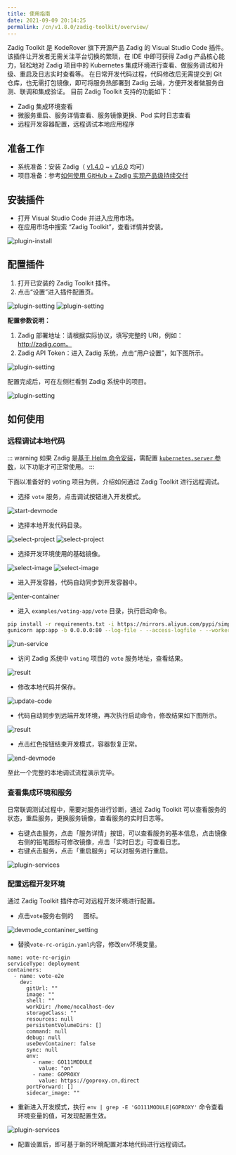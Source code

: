 ```yaml
---
title: 使用指南
date: 2021-09-09 20:14:25
permalink: /cn/v1.8.0/zadig-toolkit/overview/
---
```


Zadig Toolkit 是 KodeRover 旗下开源产品 Zadig 的 Visual Studio Code 插件。
该插件让开发者无需关注平台切换的繁琐，在 IDE 中即可获得 Zadig 产品核心能力，轻松地对 Zadig 项目中的 Kubernetes 集成环境进行查看、做服务调试和升级、重启及日志实时查看等。
在日常开发代码过程，代码修改后无需提交到 Git 仓库，也无需打包镜像，即可将服务热部署到 Zadig 云端，方便开发者做服务自测、联调和集成验证。
目前 Zadig Toolkit 支持的功能如下：
- Zadig 集成环境查看
- 微服务重启、服务详情查看、服务镜像更换、Pod 实时日志查看
- 远程开发容器配置，远程调试本地应用程序

## 准备工作
- 系统准备：安装 Zadig（ [v1.4.0](/v1.8.0/release-notes/v1.4.0/#版本升级方式) ~ [v1.6.0](/v1.8.0/release-notes/v1.6.0/#版本升级方式) 均可）
- 项目准备：参考[如何使用 GitHub + Zadig 实现产品级持续交付](https://www.koderover.com/tutorials/codelabs/GitHub/index.html?index=..%2F..index#0)

## 安装插件
- 打开 Visual Studio Code 并进入应用市场。
- 在应用市场中搜索 “Zadig Toolkit”，查看详情并安装。

![plugin-install](./_images/plugin_install.png)

## 配置插件
1. 打开已安装的 Zadig Toolkit 插件。
2. 点击“设置”进入插件配置页。

![plugin-setting](./_images/plugin_setting_1.png)
![plugin-setting](./_images/plugin_setting_2.png)

**配置参数说明：**
1. Zadig 部署地址：请根据实际协议，填写完整的 URI，例如：http://zadig.com。
2. Zadig API Token：进入 Zadig 系统，点击“用户设置”，如下图所示。

![plugin-setting](./_images/plugin_setting_3.png)

配置完成后，可在左侧栏看到 Zadig 系统中的项目。

![plugin-setting](./_images/plugin_setting_4.png)

## 如何使用
### 远程调试本地代码

::: warning
如果 Zadig 是[基于 Helm 命令安装](/v1.8.0/install/helm-deploy/)，需配置 [`kubernetes.server` 参数](/v1.8.0/install/helm-deploy/#其他参数)，以下功能才可正常使用。
:::

下面以准备好的 voting 项目为例，介绍如何通过 Zadig Toolkit 进行远程调试。
- 选择 `vote` 服务，点击调试按钮进入开发模式。

![start-devmode](./_images/plugin_start_devmode.png)

- 选择本地开发代码目录。

![select-project](./_images/plugin_select_project_1.png)
![select-project](./_images/plugin_select_project_2.png)

- 选择开发环境使用的基础镜像。

![select-image](./_images/plugin_select_image_1.png)
![select-image](./_images/plugin_select_image_2.png)

- 进入开发容器，代码自动同步到开发容器中。

![enter-container](./_images/plugin_enter_container.png)

- 进入 `examples/voting-app/vote` 目录，执行启动命令。
```bash
pip install -r requirements.txt -i https://mirrors.aliyun.com/pypi/simple/
gunicorn app:app -b 0.0.0.0:80 --log-file - --access-logfile - --workers 4 --keep-alive 0
```
![run-service](./_images/plugin_run_service.png)

- 访问 Zadig 系统中 `voting` 项目的 `vote` 服务地址，查看结果。

![result](./_images/plugin_result_1.png)

- 修改本地代码并保存。

![update-code](./_images/plugin_update_code.png)

- 代码自动同步到远端开发环境，再次执行启动命令，修改结果如下图所示。

![result](./_images/plugin_result_2.png)

- 点击红色按钮结束开发模式，容器恢复正常。

![end-devmode](./_images/plugin_end_devmod.png)


至此一个完整的本地调试流程演示完毕。

### 查看集成环境和服务
日常联调测试过程中，需要对服务进行诊断，通过 Zadig Toolkit 可以查看服务的状态，重启服务，更换服务镜像，查看服务的实时日志等。
- 右键点击服务，点击「服务详情」按钮，可以查看服务的基本信息，点击镜像右侧的铅笔图标可修改镜像，点击「实时日志」可查看日志。
- 右键点击服务，点击「重启服务」可以对服务进行重启。

![plugin-services](./_images/plugin_services.png)

### 配置远程开发环境
通过 Zadig Toolkit 插件亦可对远程开发环境进行配置。
- 点击`vote`服务右侧的 <img style="width:15px; height:15px" src="./_images/devmode_container_setting_avatar.svg"></img> 图标。

![devmode_contaniner_setting](./_images/devmode_contaniner_setting.png)
- 替换`vote-rc-origin.yaml`内容，修改`env`环境变量。

```
name: vote-rc-origin
serviceType: deployment
containers:
  - name: vote-e2e
    dev:
      gitUrl: ""
      image: ""
      shell: ""
      workDir: /home/nocalhost-dev
      storageClass: ""
      resources: null
      persistentVolumeDirs: []
      command: null
      debug: null
      useDevContainer: false
      sync: null
      env:
        - name: GO111MODULE
          value: "on"
        - name: GOPROXY
          value: https://goproxy.cn,direct
      portForward: []
      sidecar_image: ""
```
- 重新进入开发模式，执行 `env | grep -E 'GO111MODULE|GOPROXY'` 命令查看环境变量的值，可发现配置生效。

![plugin-services](./_images/plugin_dev_config_effect.png)

- 配置设置后，即可基于新的环境配置对本地代码进行远程调试。
